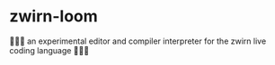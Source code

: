 # zwirn-loom

🧶🧵🧶 an experimental editor and compiler interpreter for the zwirn live coding language 🧶🧵🧶
